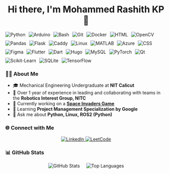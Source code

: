 <h1 align="center">Hi there, I'm Mohammed Rashith KP 👋</h1>

<div style="display: flex; flex-wrap: wrap; gap: 10px;">
  <img src="https://img.shields.io/badge/Python-%230077B5.svg?style=flat&logo=python&logoColor=white" alt="Python"/>
  <img src="https://img.shields.io/badge/Arduino-%23CCCCCC.svg?style=flat&logo=arduino&logoColor=white" alt="Arduino"/>
  <img src="https://img.shields.io/badge/Bash-%23121011.svg?style=flat&logo=gnu-bash&logoColor=white" alt="Bash"/>
  <img src="https://img.shields.io/badge/Git-%23F05033.svg?style=flat&logo=git&logoColor=white" alt="Git"/>
  <img src="https://img.shields.io/badge/Docker-%232496ED.svg?style=flat&logo=docker&logoColor=white" alt="Docker"/>
  <img src="https://img.shields.io/badge/HTML-%23E34F26.svg?style=flat&logo=html5&logoColor=white" alt="HTML"/>
  <img src="https://img.shields.io/badge/OpenCV-%235C3EE8.svg?style=flat&logo=opencv&logoColor=white" alt="OpenCV"/>
  <img src="https://img.shields.io/badge/Pandas-%23150458.svg?style=flat&logo=pandas&logoColor=white" alt="Pandas"/>
  <img src="https://img.shields.io/badge/Flask-%23000000.svg?style=flat&logo=flask&logoColor=white" alt="Flask"/>
  <img src="https://img.shields.io/badge/Caddy-%23006BB6.svg?style=flat&logo=caddy&logoColor=white" alt="Caddy"/>
  <img src="https://img.shields.io/badge/Linux-%23FCC624.svg?style=flat&logo=linux&logoColor=black" alt="Linux"/>
  <img src="https://img.shields.io/badge/MATLAB-%23FF8000.svg?style=flat&logo=mathworks&logoColor=white" alt="MATLAB"/>
  <img src="https://img.shields.io/badge/Azure-%230072C6.svg?style=flat&logo=microsoft-azure&logoColor=white" alt="Azure"/>
  <img src="https://img.shields.io/badge/CSS-%231572B6.svg?style=flat&logo=css3&logoColor=white" alt="CSS"/>
  <img src="https://img.shields.io/badge/Figma-%23F24E1E.svg?style=flat&logo=figma&logoColor=white" alt="Figma"/>
  <img src="https://img.shields.io/badge/Flutter-%2302569B.svg?style=flat&logo=flutter&logoColor=white" alt="Flutter"/>
  <img src="https://img.shields.io/badge/Dart-%230175C2.svg?style=flat&logo=dart&logoColor=white" alt="Dart"/>
  <img src="https://img.shields.io/badge/Hugo-%23FF4088.svg?style=flat&logo=hugo&logoColor=white" alt="Hugo"/>
  <img src="https://img.shields.io/badge/MySQL-%234479A1.svg?style=flat&logo=mysql&logoColor=white" alt="MySQL"/>
  <img src="https://img.shields.io/badge/PyTorch-%23EE4C2C.svg?style=flat&logo=pytorch&logoColor=white" alt="PyTorch"/>
  <img src="https://img.shields.io/badge/Qt-%2341CD52.svg?style=flat&logo=qt&logoColor=white" alt="Qt"/>
  <img src="https://img.shields.io/badge/Scikit--Learn-%23F7931E.svg?style=flat&logo=scikit-learn&logoColor=white" alt="Scikit-Learn"/>
  <img src="https://img.shields.io/badge/SQLite-%23003B57.svg?style=flat&logo=sqlite&logoColor=white" alt="SQLite"/>
  <img src="https://img.shields.io/badge/TensorFlow-%23FF6F00.svg?style=flat&logo=tensorflow&logoColor=white" alt="TensorFlow"/>
</div>


### 👨‍💻 About Me
- 🎓 Mechanical Engineering Undergraduate at **NIT Calicut**
- 🤖 Over 1 year of experience in leading and collaborating with teams in the **Robotics Interest Group, NITC**
- 🔭 Currently working on a **[Space Invaders Game](https://github.com/mohammedrashithkp/SpaceInvaders.git)**
- 🌱 Learning **Project Management Specialization by Google**
- 💬 Ask me about **Python, Linux, ROS2 (Python)**
 ### 🌐 Connect with Me  

<div align="center">
  <a href="https://linkedin.com/in/mohammed-rashith-kp" target="_blank">
    <img src="https://img.shields.io/badge/LinkedIn-Mohammed%20Rashith%20KP-blue?style=for-the-badge&logo=linkedin" alt="LinkedIn"/>
  </a>
  <a href="https://www.leetcode.com/mohammed_rashith_kp" target="_blank">
    <img src="https://img.shields.io/badge/LeetCode-Mohammed_Rashith_KP-orange?style=for-the-badge&logo=leetcode" alt="LeetCode"/>
  </a>
</div>

### 📊 GitHub Stats

<p align="center" style="display: flex; justify-content: center; gap: 20px; flex-wrap: wrap;">
  <img src="https://github-readme-stats.vercel.app/api?username=mohammedrashithkp&show_icons=true&locale=en&theme=default&hide_title=true&hide_rank=false&card_width=200" alt="GitHub Stats" />
  <img src="https://github-readme-stats.vercel.app/api/top-langs/?username=mohammedrashithkp&layout=compact&card_width=200&langs_count=6&card_height=200" alt="Top Languages" />
</p>


